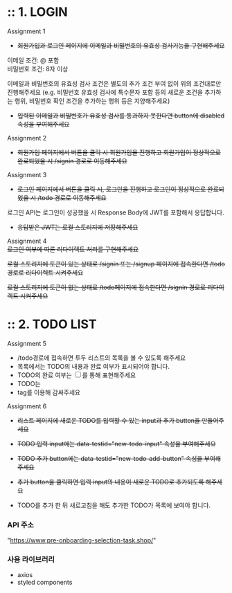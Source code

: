# :: 1. LOGIN

Assignment 1

-   ~~회원가입과 로그인 페이지에 이메일과 비밀번호의 유효성 검사기능을 구현해주세요~~

이메일 조건: @ 포함  
비밀번호 조건: 8자 이상

이메일과 비밀번호의 유효성 검사 조건은 별도의 추가 조건 부여 없이 위의 조건대로만 진행해주세요 (e.g. 비밀번호 유효성 검사에 특수문자 포함 등의 새로운 조건을 추가하는 행위, 비밀번호 확인 조건을 추가하는 행위 등은 지양해주세요)

-   ~~입력된 이메일과 비밀번호가 유효성 검사를 통과하지 못한다면 button에 disabled 속성을 부여해주세요~~

Assignment 2

-   ~~회원가입 페이지에서 버튼을 클릭 시 회원가입을 진행하고 회원가입이 정상적으로 완료되었을 시 /signin 경로로 이동해주세요~~

Assignment 3

-   ~~로그인 페이지에서 버튼을 클릭 시, 로그인을 진행하고 로그인이 정상적으로 완료되었을 시 /todo 경로로 이동해주세요~~

로그인 API는 로그인이 성공했을 시 Response Body에 JWT를 포함해서 응답합니다.

-   ~~응답받은 JWT는 로컬 스토리지에 저장해주세요~~

Assignment 4  
~~로그인 여부에 따른 리다이렉트 처리를 구현해주세요~~

~~로컬 스토리지에 토큰이 있는 상태로 /signin 또는 /signup 페이지에 접속한다면 /todo 경로로 리다이렉트 시켜주세요~~

~~로컬 스토리지에 토큰이 없는 상태로 /todo페이지에 접속한다면 /signin 경로로 리다이렉트 시켜주세요~~

# :: 2. TODO LIST

Assignment 5

-   /todo경로에 접속하면 투두 리스트의 목록을 볼 수 있도록 해주세요
-   목록에서는 TODO의 내용과 완료 여부가 표시되어야 합니다.
-   TODO의 완료 여부는 <input type="checkbox" />를 통해 표현해주세요
-   TODO는 <li> tag를 이용해 감싸주세요

Assignment 6

-   ~~리스트 페이지에 새로운 TODO를 입력할 수 있는 input과 추가 button을 만들어주세요~~

-   ~~TODO 입력 input에는 data-testid="new-todo-input" 속성을 부여해주세요~~

-   ~~TODO 추가 button에는 data-testid="new-todo-add-button" 속성을 부여해주세요~~

-   ~~추가 button을 클릭하면 입력 input의 내용이 새로운 TODO로 추가되도록 해주세요~~

-   TODO를 추가 한 뒤 새로고침을 해도 추가한 TODO가 목록에 보여야 합니다.

### API 주소

"https://www.pre-onboarding-selection-task.shop/"

### 사용 라이브러리

-   axios
-   styled components
